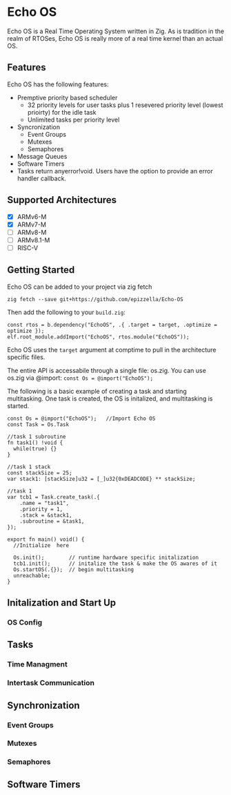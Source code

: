 # Echo OS

Echo OS is a Real Time Operating System written in Zig.  As is tradition in the realm of RTOSes, Echo OS is really more of a real time kernel than an actual OS.

## Features

Echo OS has the following features:

- Premptive priority based scheduler
  - 32 priority levels for user tasks plus 1 resevered priority level (lowest prioirty) for the idle task
  - Unlimited tasks per priority level
- Syncronization
  - Event Groups
  - Mutexes
  - Semaphores
- Message Queues
- Software Timers
- Tasks return anyerror!void.  Users have the option to provide an error handler callback.

## Supported Architectures

- [X] ARMv6-M
- [X] ARMv7-M
- [ ] ARMv8-M
- [ ] ARMv8.1-M
- [ ] RISC-V

## Getting Started

Echo OS can be added to your project via zig fetch

```zig fetch --save git+https://github.com/epizzella/Echo-OS```

Then add the following to your ```build.zig```:

```
const rtos = b.dependency("EchoOS", .{ .target = target, .optimize = optimize });
elf.root_module.addImport("EchoOS", rtos.module("EchoOS"));
```

Echo OS uses the ```target``` argument at comptime to pull in the architecture specific files.

The entire API is accessabile through a single file:  os.zig.  You can use os.zig via @import: ```const Os = @import("EchoOS");```

The following is a basic example of creating a task and starting multitasking.  One task is created, the
OS is initalized, and multitasking is started.
```
const Os = @import("EchoOS");   //Import Echo OS 
const Task = Os.Task

//task 1 subroutine
fn task1() !void {          
  while(true) {}
}

//task 1 stack
const stackSize = 25;
var stack1: [stackSize]u32 = [_]u32{0xDEADC0DE} ** stackSize;   

//task 1
var tcb1 = Task.create_task(.{
    .name = "task1",
    .priority = 1,
    .stack = &stack1,
    .subroutine = &task1,
});

export fn main() void() {
  //Initialize  here

  Os.init();        // runtime hardware specific initalization
  tcb1.init();      // initalize the task & make the OS awares of it
  Os.startOS(.{});  // begin multitasking
  unreachable;
}
```

## Initalization and Start Up
### OS Config

## Tasks

### Time Managment

### Intertask Communication

## Synchronization
### Event Groups
### Mutexes
### Semaphores

## Software Timers
